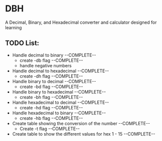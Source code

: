 # DBH
A Decimal, Binary, and Hexadecimal converter and calculator designed for learning
## TODO List:
- Handle decimal to binary --COMPLETE--
    - create -db flag --COMPLETE--
    - handle negative numbers
- Handle decimal to hexadecimal --COMPLETE--
    - create -dh flag --COMPLETE--
- Handle binary to decimal --COMPLETE--
    - create -bd flag --COMPLETE--
- Handle binary to hexadecimal --COMPLETE--
    - create -bh flag --COMPLETE--
- Handle hexadecimal to decimal --COMPLETE--
    - create -hd flag --COMPLETE--
- Handle hexadecimal to binary --COMPLETE--
    - create -hb flag --COMPLETE--
- Create table showing the conversion of the number --COMPLETE--
    - Create -t flag --COMPLETE--
- Create table to show the different values for hex 1 - 15 --COMPLETE--
